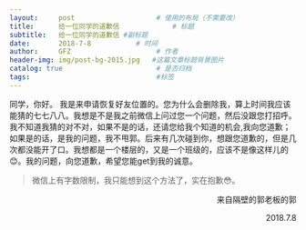 ```yaml
---
layout:     post                    # 使用的布局（不需要改）
title:      给一位同学的道歉信             # 标题 
subtitle:   给一位同学的道歉信 #副标题
date:       2018-7-8           # 时间
author:     GFZ                     # 作者
header-img: img/post-bg-2015.jpg   #这篇文章标题背景图片
catalog: true                       # 是否归档
tags:                               #标签
---
```

同学，你好。 
我是来申请恢复好友位置的。您为什么会删除我，算上时间我应该能猜的七七八八。我想是不是我之前微信上问过您一个问题，然后没跟您打招呼。我不知道我猜的对不对，如果不是的话，还请您给我个知道的机会,我向您道歉；如果是的话，是我的问题，我不甩郭。后来有几次碰到你，想跟您道歉的，但是几次都没能开了口。我想都是一个楼层的，又是一个班级的，应该不是像这样儿的😊。我的问题，向您道歉，希望您能get到我的诚意。
>微信上有字数限制，我只能想到这个方法了，实在抱歉😳。
 
 <p align="right">来自隔壁的郭老板的郭</p>
 <p align="right">2018.7.8</p>
